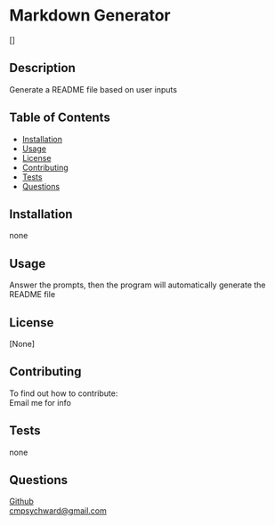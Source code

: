 # Markdown Generator 

[]
  
## Description
Generate a README file based on user inputs

## Table of Contents
  
- [Installation](#installation)
- [Usage](#usage)
- [License](#license)
- [Contributing](#contributing)
- [Tests](#tests)
- [Questions](#questions)
  
## Installation
none

## Usage
Answer the prompts, then the program will automatically generate the README file

## License
 [None]

## Contributing
To find out how to contribute:  
Email me for info

## Tests
none

## Questions
[Github](https://github.com/CJMerit/)  
[cmpsychward@gmail.com](cmpsychward@gmail.com)
